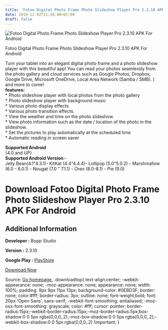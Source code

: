 ```yaml
---
title: 'Fotoo Digital Photo Frame Photo Slideshow Player Pro 2.3.10 APK For Android'
date: 2019-12-02T11:28:00+01:00
draft: false
---
```


![Fotoo Digital Photo Frame Photo Slideshow Player Pro 2.3.10 APK For Android](https://i0.wp.com/apkhome.net/wp-content/uploads/2019/12/Fotoo-Digital-Photo-Frame-Photo-Slideshow-Player-Pro-2.3.10.png "Fotoo Digital Photo Frame Photo Slideshow Player Pro 2.3.10 APK For Android")

  

Fotoo Digital Photo Frame Photo Slideshow Player Pro 2.3.10 APK For Android

Turn your tablet into an elegant digital photo frame and a photo slideshow player with this beautiful app! You can read your photos seamlessly from the photo gallery and cloud services such as Google Photos, Dropbox, Google Drive, Microsoft OneDrive, Local Area Network (Samba / SMB). ) and more to come!  
**features:**  
\* Photo slideshow player with local photos from the photo gallery  
\* Photo slideshow player with background music  
\* Various photo display effects  
\* Various photo transition effects.  
\* View the weather and time on the photo slideshow.  
\* View photo information such as the date / location of the photo in the slideshow.  
\* Set the pictures to play automatically at the scheduled time  
\* Automatic reading in screen saver

**Supported Android**  
{4.0 and UP}  
**Supported Android Version**:-  
Jelly Bean(4.1"4.3.1)- KitKat (4.4"4.4.4)- Lollipop (5.0"5.0.2) - Marshmallow (6.0 - 6.0.1) - Nougat (7.0 " 7.1.1) - Oreo (8.0-8.1) - Pie (9.0)

Download Fotoo Digital Photo Frame Photo Slideshow Player Pro 2.3.10 APK For Android
====================================================================================

Additional Information
----------------------

**Developer :** Bopp Studio

**Version :** 2.3.10

**Google Play :** [PlayStore](https://play.google.com/store/apps/details?id=com.bo.fotoo&hl=en)

  

[Download Now](https://store4app.co/post/fotoo-digital-photo-frame-photo-slideshow-player-pro-2-3-10-apk-for-android_1575214889)

  
Source: [Go homepage.](https://store4app.co/post/fotoo-digital-photo-frame-photo-slideshow-player-pro-2-3-10-apk-for-android_1575214889) .downloadtop{ text-align:center; -webkit-appearance: none; -moz-appearance: none; appearance: none; width: 100%; padding: 9px 9px 11px 13px; background-color: #0EBD3F; border: none; color:#fff; border-radius: 3px; outline: none; font-weight;bold; font: 20px 'Open Sans', sans-serif; -webkit-font-smoothing: antialiased; -moz-osx-font-smoothing: grayscale; color: #fff; cursor: pointer; border-radius:15px;-webkit-border-radius:15px;-moz-border-radius:5px;box-shadow:0 0 5px rgba(0,0,0,.2);-moz-box-shadow:0 0 5px rgba(0,0,0,.2);-webkit-box-shadow:0 0 5px rgba(0,0,0,.2) !important; }